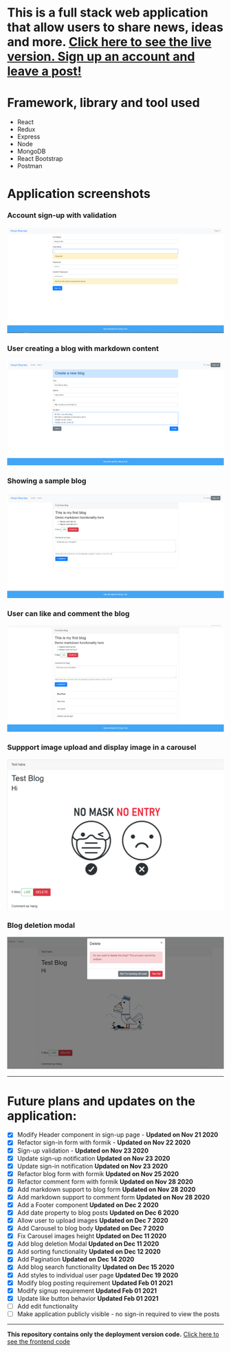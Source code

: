 # This is a full stack web application that allow users to share news, ideas and more. [Click here to see the live version. Sign up an account and leave a post!](https://full-stack-blog-sharing.herokuapp.com/)

# Framework, library and tool used

- React
- Redux
- Express
- Node
- MongoDB
- React Bootstrap
- Postman

# Application screenshots

### Account sign-up with validation

![Image of account sign-up with validation](https://github.com/HangCcZ/App-Screenshots/blob/main/full-stack-blog-site/signup_validate.PNG)

### User creating a blog with markdown content

![Image of creating blog with markdown](https://github.com/HangCcZ/App-Screenshots/blob/main/full-stack-blog-site/blogform.PNG)

### Showing a sample blog

![Image of a blog with markdown](https://github.com/HangCcZ/App-Screenshots/blob/main/full-stack-blog-site/blogItem.PNG)

### User can like and comment the blog

![Image of the blog being liked and commented](https://github.com/HangCcZ/App-Screenshots/blob/main/full-stack-blog-site/blogItem_like_comment.PNG)

### Suppport image upload and display image in a carousel

![Image of a carousel](https://github.com/HangCcZ/App-Screenshots/blob/main/full-stack-blog-site/blogImage_Carousel.PNG)

### Blog deletion modal

![Image of a deletion modal](https://github.com/HangCcZ/App-Screenshots/blob/main/full-stack-blog-site/blog_delete_modal.PNG)

---

# Future plans and updates on the application:

- [x] Modify Header component in sign-up page - **Updated on Nov 21 2020**
- [x] Refactor sign-in form with formik - **Updated on Nov 22 2020**
- [x] Sign-up validation - **Updated on Nov 23 2020**
- [x] Update sign-up notification **Updated on Nov 23 2020**
- [x] Update sign-in notification **Updated on Nov 23 2020**
- [x] Refactor blog form with formik **Updated on Nov 25 2020**
- [x] Refactor comment form with formik **Updated on Nov 28 2020**
- [x] Add markdown support to blog form **Updated on Nov 28 2020**
- [x] Add markdown support to comment form **Updated on Nov 28 2020**
- [x] Add a Footer component **Updated on Dec 2 2020**
- [x] Add date property to blog posts **Updated on Dec 6 2020**
- [x] Allow user to upload images **Updated on Dec 7 2020**
- [x] Add Carousel to blog body **Updated on Dec 7 2020**
- [x] Fix Carousel images height **Updated on Dec 11 2020**
- [x] Add blog deletion Modal **Updated on Dec 11 2020**
- [x] Add sorting functionality **Updated on Dec 12 2020**
- [x] Add Pagination **Updated on Dec 14 2020**
- [x] Add blog search functionality **Updated on Dec 15 2020**
- [x] Add styles to individual user page **Updated Dec 19 2020**
- [x] Modify blog posting requirement **Updated Feb 01 2021**
- [x] Modify signup requirement **Updated Feb 01 2021**
- [x] Update like button behavior **Updated Feb 01 2021**
- [ ] Add edit functionality
- [ ] Make application publicly visible - no sign-in required to view the posts

---

**This repository contains only the deployment version code.** [Click here to see the frontend code](https://github.com/HangCcZ/Full-Stack-Blog-Sharing-Frontend)
